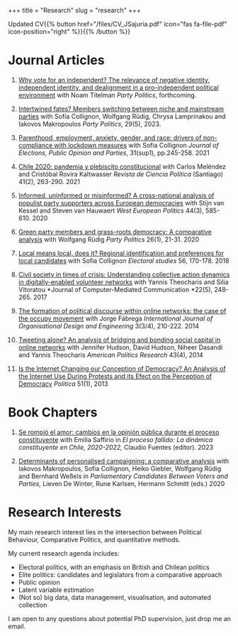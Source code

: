 +++
title = "Research"
slug = "research"
+++


 Updated CV{{% button href="/files/CV_JSajuria.pdf" icon="fas fa-file-pdf" icon-position="right" %}}{{% /button %}}


# Journal Articles

1. [Why vote for an independent? The relevance of negative identity, independent identity, and dealignment in a pro-independent political environment](https://journals.sagepub.com/doi/full/10.1177/13540688231196423)
	with Noam Titelman
	*Party Politics*, forthcoming.

2. [Intertwined fates? Members switching between niche and mainstream parties](https://journals.sagepub.com/doi/abs/10.1177/13540688221106299)
	with Sofía Collignon, Wolfgang Rüdig, Chrysa Lamprinakou and Iakovos Makropoulos
	*Party Politics*, 29(5), 2023.

3. [Parenthood, employment, anxiety, gender, and race: drivers of non-compliance with lockdown measures](https://www.tandfonline.com/doi/full/10.1080/17457289.2021.1924751)
	with Sofia Collignon
	*Journal of Elections, Public Opinion and Parties*, 31(sup1), pp.245-258. 2021

4. [Chile 2020: pandemia y plebiscito constitucional](https://www.scielo.cl/pdf/revcipol/2021nahead/0718-090X-revcipol-S0718-090X2021005000114.pdf)
	with Carlos Meléndez and Cristóbal Rovira Kaltwasser
	*Revista de Ciencia Política* (Santiago) 41(2), 263-290. 2021

5. [Informed, uninformed or misinformed? A cross-national analysis of populist party supporters across European democracies](https://www.tandfonline.com/doi/abs/10.1080/01402382.2019.1700448)
	with Stijn van Kessel and Steven van Hauwaert
	*West European Politics* 44(3), 585-610. 2020

6. [Green party members and grass-roots democracy: A comparative analysis](https://journals.sagepub.com/doi/full/10.1177/1354068818754600)
	with Wolfgang Rüdig
	*Party Politics* 26(1), 21-31. 2020

7. [Local means local, does it? Regional identification and preferences for local candidates](https://www.sciencedirect.com/science/article/pii/S0261379418300593)
	with Sofia Collignon
	*Electoral studies* 56, 170-178. 2018

8. [Civil society in times of crisis: Understanding collective action dynamics in digitally-enabled volunteer networks](https://watermark.silverchair.com/jjcmcom0248.pdf?token=AQECAHi208BE49Ooan9kkhW_Ercy7Dm3ZL_9Cf3qfKAc485ysgAAA1IwggNOBgkqhkiG9w0BBwagggM_MIIDOwIBADCCAzQGCSqGSIb3DQEHATAeBglghkgBZQMEAS4wEQQMOKgvJQPEP1bvezf3AgEQgIIDBSK7-LB3FfGaowp_L5912OJhOLJ_JaGfLnpfLf_TCT-gMkXI1vPbS6GGkyztRxJ450xDkbx0PWfNZ7v0s6o3MtlYwnzBHPa_zQrkfXHW0V9s9P_3YyKpeY01wJpkYj58tHTw062zwLOkarSU9Dhn_3UaSo7mjfJT3dF2t_6JysRR5cdxvyrkECPP_cPevGWn5sKrHWnd_AEbOAkd0zoUTId7KXoTkQulOe_-3te826vCEXyuamZFAhxM02bynnNEl31EOo7AlbdYOmggaZR7nenUtCXdBbJKq-F0LbFVtTx-7KpQtMK_GANF_PilRObShWMUVJLMBnaJvJyLX2KNT93tWie_bmsgnICGds3dqn8AfylDf0Q6YVG_sinKCmf5FHUw_p6YpI7ToN1YjylbveocdwcB_T6NjoBrCB_C7JpOXqWRRAIF-C5Q1TLIcHSDSFfuybyCEp6i6NncJ-2Zt-blN7OSu3beKSMzj34F2Dfxzc2qmvdVQGeW9pDfIG8FUnCaD6oB0CB1mKyOSlp_6L76y7r9k-xKI7oAxM8PSWR2Hcc_AK4Y5LxNggGu2gwMqhooIB1R37cSwAYWdFj4M7LKtJcOy6uHe1QU8JLprJD1rNIldjoY2ha02IopsJ-DzLqW14LuoamCmi53OaTbLSMUwyAT_1BZlY5k97qpcGYHLrAU2ubiCrP9zvtOJYTtk1FKeTQ9JHKCEOjQ5xKGruYtG7_cw7fnHGleN-h_GskXSeGDlat8pldDzVbn3qbup03HYg5Oqz1pob2qeL5IYSc9lt5HNTZ8hgG1g_6MRSGT9AQJqd44Vj5ZR4rz6QYfm0SEJSaI2Cwx3rnFkEZ8fDYJ3mC5ln9kSG5E1qtSL7TDG62ElKPkwvZEaaB2_iVOz73n6uOLwQfpL64n92UGt7pCkvVeXQODRw4SObi97GXPtT0HuOCwRmVoLmZEdx4lWPr04jTdXx1mK5sHTAveSslqVtGJvjdLKun8PgJQAmQyoZhkAyOFSlzcqXZTetawL1IvG1hf)
	with Yannis Theocharis and Silia Vitoratou
	*Journal of Computer-Mediated Communication *22(5), 248-265. 2017

9. [The formation of political discourse within online networks: the case of the occupy movement](https://www.inderscienceonline.com/doi/pdf/10.1504/IJODE.2014.065094)
	with Jorge Fábrega
	*International Journal of Organisational Design and Engineering* 3(3/4), 210-222. 2014

10. [Tweeting alone? An analysis of bridging and bonding social capital in online networks](https://journals.sagepub.com/doi/abs/10.1177/1532673x14557942)
	with Jennifer Hudson, David Hudson, Niheer Dasandi and Yannis Theocharis
	*American Politics Research* 43(4), 2014

11. [Is the Internet Changing our Conception of Democracy? An Analysis of the Internet Use During Protests and its Efect on the Perception of Democracy](https://www.redalyc.org/pdf/645/64528862001.pdf)
	*Politica* 51(1), 2013
	

# Book Chapters

1. [Se rompió el amor: cambios en la opinión pública durante el proceso constituyente](https://osf.io/preprints/socarxiv/tpyqu/)
	with Emilia Saffirio
	in *El proceso fallido: La dinámica constituyente en Chile, 2020-2022,* Claudio Fuentes (editor). 2023

2. [Determinants of personalised campaigning: a comparative analysis](https://www.taylorfrancis.com/chapters/edit/10.4324/9780429284700-5/determinants-personalised-campaigning-iakovos-makropoulos-sofia-collignon-heiko-giebler-wolfgang-rüdig-javier-sajuria-bernhard-weßels)
	with Iakovos Makropoulos, Sofia Collignon, Heiko Giebler, Wolfgang Rüdig and Bernhard Weßels
	in *Parliamentary Candidates Between Voters and Parties,* Lieven De Winter, Rune Karlsen, Hermann Schmitt (eds.) 2020


# Research Interests

My main research interest lies in the intersection between Political Behaviour, Comparative Politics, and quantitative methods.

My current research agenda includes:

  - Electoral politics, with an emphasis on British and Chilean politics
  - Elite politics: candidates and legislators from a comparative approach
  - Public opinion
  - Latent variable estimation
  - (Not so) big data, data management, visualisation, and automated collection

I am open to any questions about potential PhD supervision, just drop me an email.

